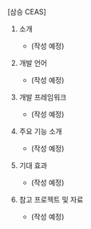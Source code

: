 [삼승 CEAS]
 1. 소개
    - (작성 예정)
   
 2. 개발 언어
    - (작성 예정)


 3. 개발 프레임워크
    - (작성 예정)
      
 4. 주요 기능 소개
    - (작성 예정)
   
 5. 기대 효과
    - (작성 예정)
    
 6. 참고 프로젝트 및 자료
    - (작성 예정)
